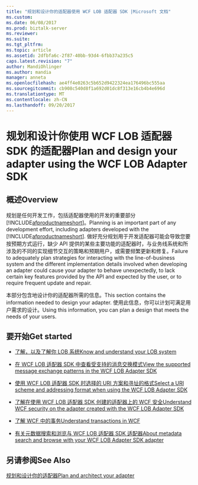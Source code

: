 ```yaml
---
title: "规划和设计你的适配器使用 WCF LOB 适配器 SDK |Microsoft 文档"
ms.custom: 
ms.date: 06/08/2017
ms.prod: biztalk-server
ms.reviewer: 
ms.suite: 
ms.tgt_pltfrm: 
ms.topic: article
ms.assetid: 2dfbfa6c-2f87-40bb-93d4-6fbb37a235c5
caps.latest.revision: "7"
author: MandiOhlinger
ms.author: mandia
manager: anneta
ms.openlocfilehash: ae4ff4e0263c5b652d9422324ea176496bc555aa
ms.sourcegitcommit: cb908c540d8f1a692d01dc8f313e16cb4b4e696d
ms.translationtype: MT
ms.contentlocale: zh-CN
ms.lasthandoff: 09/20/2017
---
```

# <a name="plan-and-design-your-adapter-using-the-wcf-lob-adapter-sdk"></a><span data-ttu-id="673ba-102">规划和设计你使用 WCF LOB 适配器 SDK 的适配器</span><span class="sxs-lookup"><span data-stu-id="673ba-102">Plan and design your adapter using the WCF LOB Adapter SDK</span></span>

## <a name="overview"></a><span data-ttu-id="673ba-103">概述</span><span class="sxs-lookup"><span data-stu-id="673ba-103">Overview</span></span>
<span data-ttu-id="673ba-104">规划是任何开发工作，包括适配器使用的开发的重要部分[!INCLUDE[afproductnameshort](../../includes/afproductnameshort-md.md)]。</span><span class="sxs-lookup"><span data-stu-id="673ba-104">Planning is an important part of any development effort, including adapters developed with the [!INCLUDE[afproductnameshort](../../includes/afproductnameshort-md.md)].</span></span> <span data-ttu-id="673ba-105">做好充分规划用于开发适配器可能会导致您要按预期方式运行，缺少 API 提供的某些主要功能的适配器时，与业务线系统和所涉及的不同的实现细节交互的策略和预期用户，或需要频繁更新和修复。</span><span class="sxs-lookup"><span data-stu-id="673ba-105">Failure to adequately plan strategies for interacting with the line-of-business system and the different implementation details involved when developing an adapter could cause your adapter to behave unexpectedly, to lack certain key features provided by the API and expected by the user, or to require frequent update and repair.</span></span>  
  
 <span data-ttu-id="673ba-106">本部分包含地设计你的适配器所需的信息。</span><span class="sxs-lookup"><span data-stu-id="673ba-106">This section contains the information needed to design your adapter.</span></span> <span data-ttu-id="673ba-107">使用此信息，你可以计划可满足用户需求的设计。</span><span class="sxs-lookup"><span data-stu-id="673ba-107">Using this information, you can plan a design that meets the needs of your users.</span></span>  
  
## <a name="get-started"></a><span data-ttu-id="673ba-108">要开始</span><span class="sxs-lookup"><span data-stu-id="673ba-108">Get started</span></span>
  
-   [<span data-ttu-id="673ba-109">了解，以及了解你 LOB 系统</span><span class="sxs-lookup"><span data-stu-id="673ba-109">Know and understand your LOB system</span></span>](understand-the-lob-system-with-the-wcf-lob-adapter-sdk.md) 
  
-   [<span data-ttu-id="673ba-110">在 WCF LOB 适配器 SDK 中查看受支持的消息交换模式</span><span class="sxs-lookup"><span data-stu-id="673ba-110">View the supported message exchange patterns in the WCF LOB Adapter SDK</span></span>](view-the-supported-message-exchange-patterns-in-the-wcf-lob-adapter-sdk.md)  
  
-   [<span data-ttu-id="673ba-111">使用 WCF LOB 适配器 SDK 时选择的 URI 方案和寻址的格式</span><span class="sxs-lookup"><span data-stu-id="673ba-111">Select a URI scheme and addressing format when using the WCF LOB Adapter SDK</span></span>](select-a-uri-scheme-and-addressing-format-when-using-the-wcf-lob-adapter-sdk.md)  
  
-   [<span data-ttu-id="673ba-112">了解在使用 WCF LOB 适配器 SDK 创建的适配器上的 WCF 安全</span><span class="sxs-lookup"><span data-stu-id="673ba-112">Understand WCF security on the adapter created with the WCF LOB Adapter SDK</span></span>](understand-wcf-security-on-the-adapter-created-with-the-wcf-lob-adapter-sdk.md)  
  
-   [<span data-ttu-id="673ba-113">了解 WCF 中的事务</span><span class="sxs-lookup"><span data-stu-id="673ba-113">Understand transactions in WCF</span></span>](atomic-consistent-isolated-durable-transactions-with-the-wcf-lob-adapter-sdk.md)  
  
-   [<span data-ttu-id="673ba-114">有关元数据搜索和浏览与 WCF LOB 适配器 SDK 适配器</span><span class="sxs-lookup"><span data-stu-id="673ba-114">About metadata search and browse with your WCF LOB Adapter SDK adapter</span></span>](about-metadata-search-and-browse-with-your-wcf-lob-adapter-sdk-adapter.md)
  
## <a name="see-also"></a><span data-ttu-id="673ba-115">另请参阅</span><span class="sxs-lookup"><span data-stu-id="673ba-115">See Also</span></span>  
[<span data-ttu-id="673ba-116">规划和设计你的适配器</span><span class="sxs-lookup"><span data-stu-id="673ba-116">Plan and architect your adapter</span></span>](plan-and-design-an-adapter-using-the-wcf-lob-adapter-sdk.md)